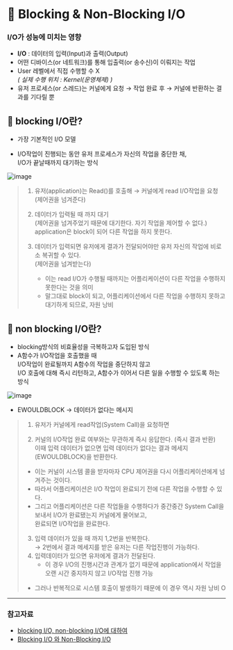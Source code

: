 
# 📌 Blocking & Non-Blocking I/O


### I/O가 성능에 미치는 영향
- **I/O** : 데이터의 입력(Input)과 출력(Output)
- 어떤 디바이스(or 네트워크)를 통해 입출력(or 송수신)이 이뤄지는 작업
- User 레벨에서 직접 수행할 수 X  
  _( 실제 수행 위치 : Kernel(운영체제) )_
- 유저 프로세스(or 스레드)는 커널에게 요청 → 작업 완료 후 → 커널에 반환하는 결과를 기다릴 뿐


## 🏸 blocking I/O란?

- 가장 기본적인 I/O 모델

- I/O작업이 진행되는 동안 유저 프로세스가 자신의 작업을 중단한 채,  
I/O가 끝날때까지 대기하는 방식
 



![image](https://user-images.githubusercontent.com/63834758/225175428-f9e6e90e-f328-4dc7-a99b-aed3695471eb.png)


> 1. 유저(application)는 Read()를 호출해 → 커널에게 read I/O작업을 요청 (제어권을 넘겨준다)  
> 
> 2. 데이터가 입력될 때 까지 대기   
> (제어권을 넘겨주었기 때문에 대기한다. 자기 작업을 제어할 수 없다.)  
> application은 block이 되어 다른 작업을 하지 못한다.
> 
> 3. 데이터가 입력되면 유저에게 결과가 전달되어야만 유저 자신의 작업에 비로소 복귀할 수 있다.  
>     (제어권을 넘겨받는다)  
>     - 이는 read I/O가 수행될 때까지는 어플리케이션이 다른 작업을 수행하지 못한다는 것을 의미
>     - 말그대로 block이 되고, 어플리케이션에서 다른 작업을 수행하지 못하고 대기하게 되므로, 자원 낭비



## 🏸 non blocking I/O란?

- blocking방식의 비효율성을 극복하고자 도입된 방식
- A함수가 I/O작업을 호출했을 때  
I/O작업이 완료될까지 A함수의 작업을 중단하지 않고  
I/O 호출에 대해 즉시 리턴하고, A함수가 이어서 다른 일을 수행할 수 있도록 하는 방식
 

![image](https://user-images.githubusercontent.com/63834758/225175461-2d46f56d-043b-4b53-b70c-5302e3e9a333.png)


- EWOULDBLOCK → 데이터가 없다는 메시지


> 1. 유저가 커널에게 read작업(System Call)을 요청하면
>
>  2. 커널의 I/O작업 완료 여부와는 무관하게 즉시 응답한다. (즉시 결과 반환)  
>    이때 입력 데이터가 없으면 입력 데이터가 없다는 결과 메세지 (EWOULDBLOCK)을 반환한다.  
>    - 이는 커널이 시스템 콜을 받자마자 CPU 제어권을 다시 어플리케이션에게 넘겨주는 것이다.  
>    - 따라서 어플리케이션은 I/O 작업이 완료되기 전에 다른 작업을 수행할 수 있다.  
>    - 그리고 어플리케이션은 다른 작업들을 수행하다가 중간중간 System Call을 보내서 I/O가 완료됐는지 커널에게 물어보고,   
>    완료되면 I/O작업을 완료한다.
>    
> 3. 입력 데이터가 있을 때 까지 1,2번을 반복한다.  
> → 2번에서 결과 메세지를 받은 유저는 다른 작업진행이 가능하다.  
> 4. 입력데이터가 있으면 유저에게 결과가 전달된다.   
>    - 이 경우 I/O의 진행시간과 관계가 없기 때문에 
>      application에서 작업을 오랜 시간 중지하지 않고 I/O작업 진행 가능
>   - 그러나 반복적으로 시스템 호출이 발생하기 때문에 이 경우 역시 자원 낭비 O


<hr>

### 참고자료

- [blocking I/O, non-blocking I/O에 대하여](https://etloveguitar.tistory.com/m/140)
- [Blocking I/O 와 Non-Blocking I/O](https://didu-story.tistory.com/307)
